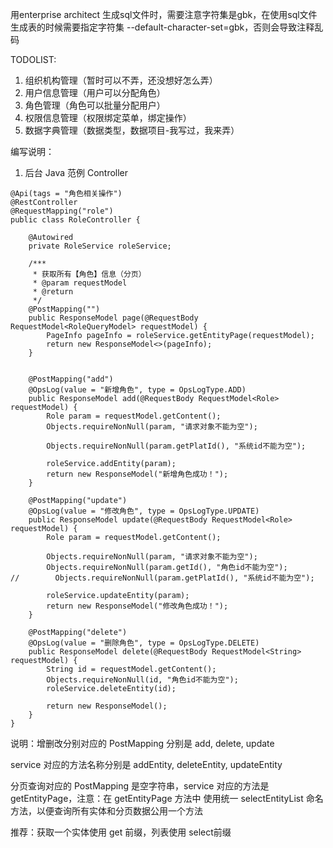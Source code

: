 用enterprise architect 生成sql文件时，需要注意字符集是gbk，在使用sql文件生成表的时候需要指定字符集 --default-character-set=gbk，否则会导致注释乱码


TODOLIST:
1. 组织机构管理（暂时可以不弄，还没想好怎么弄）
2. 用户信息管理（用户可以分配角色）
3. 角色管理（角色可以批量分配用户）
4. 权限信息管理（权限绑定菜单，绑定操作）
5. 数据字典管理（数据类型，数据项目-我写过，我来弄）


编写说明：
1. 后台 Java 范例 Controller

```
@Api(tags = "角色相关操作")
@RestController
@RequestMapping("role")
public class RoleController {

    @Autowired
    private RoleService roleService;

    /***
     * 获取所有【角色】信息（分页）
     * @param requestModel
     * @return
     */
    @PostMapping("")
    public ResponseModel page(@RequestBody RequestModel<RoleQueryModel> requestModel) {
        PageInfo pageInfo = roleService.getEntityPage(requestModel);
        return new ResponseModel<>(pageInfo);
    }


    @PostMapping("add")
    @OpsLog(value = "新增角色", type = OpsLogType.ADD)
    public ResponseModel add(@RequestBody RequestModel<Role> requestModel) {
        Role param = requestModel.getContent();
        Objects.requireNonNull(param, "请求对象不能为空");

        Objects.requireNonNull(param.getPlatId(), "系统id不能为空");

        roleService.addEntity(param);
        return new ResponseModel("新增角色成功！");
    }

    @PostMapping("update")
    @OpsLog(value = "修改角色", type = OpsLogType.UPDATE)
    public ResponseModel update(@RequestBody RequestModel<Role> requestModel) {
        Role param = requestModel.getContent();

        Objects.requireNonNull(param, "请求对象不能为空");
        Objects.requireNonNull(param.getId(), "角色id不能为空");
//        Objects.requireNonNull(param.getPlatId(), "系统id不能为空");

        roleService.updateEntity(param);
        return new ResponseModel("修改角色成功！");
    }

    @PostMapping("delete")
    @OpsLog(value = "删除角色", type = OpsLogType.DELETE)
    public ResponseModel delete(@RequestBody RequestModel<String> requestModel) {
        String id = requestModel.getContent();
        Objects.requireNonNull(id, "角色id不能为空");
        roleService.deleteEntity(id);

        return new ResponseModel();
    }
}

```

说明：增删改分别对应的 PostMapping 分别是 add, delete, update

service 对应的方法名称分别是 addEntity, deleteEntity, updateEntity

分页查询对应的  PostMapping 是空字符串，service 对应的方法是 getEntityPage，注意：在
getEntityPage 方法中 使用统一 selectEntityList 命名方法，以便查询所有实体和分页数据公用一个方法

推荐：获取一个实体使用 get 前缀，列表使用 select前缀
